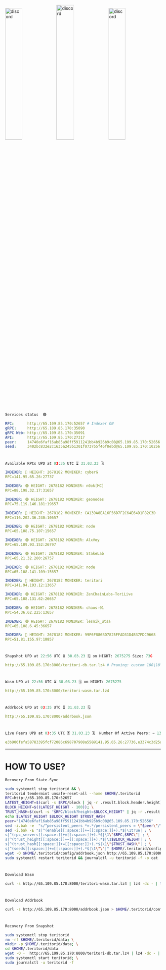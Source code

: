 [<img src='https://user-images.githubusercontent.com/83868103/215836529-812ac1b8-029f-4f5d-bb72-8539c308b0f4.png' alt='discord'  width='33%'>](https://github.com/romanv1812/Teritori/blob/main/data/mainnet_guide.md)[<img src='https://user-images.githubusercontent.com/83868103/215836572-1ace2f52-bfa5-452a-a9bd-1382169bc8f2.png' alt='discord'  width='33.39%'>](https://restake.app/teritori/torivaloper1qy38xmcrnht0kt5c5fryvl8llrpdwer6atxj5u/stake)[<img src='https://user-images.githubusercontent.com/83868103/215836599-cb1990d2-2e43-4fc2-898a-c373bcb64677.png' alt='discord'  width='33%'>](https://restake.app/teritori/torivaloper1qy38xmcrnht0kt5c5fryvl8llrpdwer6atxj5u/stake)
```python
Services status  🟢
```
```YAML
RPC:      http://65.109.85.170:52657 # Indexer ON
gRPC:     http://65.109.85.170:35090
gRPC Web: http://65.109.85.170:35091
API:      http://65.109.85.170:27317
peer:     14740e6faf16ab85a98ff5911241bb4b926b9c08@65.109.85.170:52656
seed:     3402bc832e2c1635a245b1301f0737b5f46f0ebd@65.109.85.170:10256
```
#
```python
Available RPCs UPD at 03:35 UTC ⏳ 31.03.23 🗓️ 
```
```YAML
INDEXER: 🔴 HEIGHT: 2678182 MONIKER: cyberG
RPC=141.95.65.26:27737

INDEXER: 🟢 HEIGHT: 2678182 MONIKER: n0ok[MC]
RPC=88.198.32.17:31657

INDEXER: 🟢 HEIGHT: 2678182 MONIKER: geonodes
RPC=75.119.146.181:19657

INDEXER: 🔴 HEIGHT: 2678182 MONIKER: CA13DA8EA16F56D7F2C64E64D1F82C3D
RPC=116.202.36.240:10657

INDEXER: 🟢 HEIGHT: 2678182 MONIKER: node
RPC=65.108.75.107:15657

INDEXER: 🟢 HEIGHT: 2678182 MONIKER: AlxVoy
RPC=65.109.93.152:26797

INDEXER: 🟢 HEIGHT: 2678182 MONIKER: StakeLab
RPC=65.21.32.200:26757

INDEXER: 🟢 HEIGHT: 2678182 MONIKER: node
RPC=65.108.141.109:15657

INDEXER: 🔴 HEIGHT: 2678182 MONIKER: teritori
RPC=141.94.193.12:13657

INDEXER: 🟢 HEIGHT: 2678182 MONIKER: ZenChainLabs-ToriLive
RPC=65.108.131.62:26657

INDEXER: 🟢 HEIGHT: 2678182 MONIKER: chaos-01
RPC=54.36.62.225:13657

INDEXER: 🟢 HEIGHT: 2678182 MONIKER: lesnik_utsa
RPC=65.108.6.45:36657

INDEXER: 🔴 HEIGHT: 2678182 MONIKER: 99F6F886BD7825FFAD31D4B37FDC9668
RPC=51.81.155.97:10857

```
#
```python
Shapshot UPD at 22:56 UTC ⏳ 30.03.23 🗓️ on HIGHT: 2675275 Size: 73G
```
```YAML
http://65.109.85.170:8000/teritori-db.tar.lz4 # Pruning: custom 100\10\100 Indexer kv
```
#
```python
Wasm UPD at 22:56 UTC ⏳ 30.03.23 🗓️ on HIGHT: 2675275
```
```YAML
http://65.109.85.170:8000/teritori-wasm.tar.lz4
```
#
```python
Addrbook UPD at 03:35 UTC ⏳ 31.03.23 🗓️ 
```
```YAML
http://65.109.85.170:8000/addrbook.json
```
#
```python
Live Peers UPD at 03:35 UTC ⏳ 31.03.23 🗓️  Number Of Active Peers: = 13
```
```YAML
e3b906fefa58783395fcf72086c698707908a558@141.95.65.26:27736,e3374c3d25a36f06662fa150043e5e6529d11570@88.198.32.17:31656,16f90d350de14a596ebdc683ce5e703c14e40bb3@75.119.146.181:19656,d40face481bc00a617d9a29c39be412a776e28c2@116.202.36.240:10656,4cef2b81f82420434c6ce0dc43ca04ad18ef773f@65.108.75.107:15656,6ef7a8bc7a3cc0856594f12570e8f2282a099dcf@65.109.93.152:26796,a06fbbb9ace823ae28a696a91daa2d0644653c28@65.21.32.200:26756,5cabaab828aea4bcc60e20c5a87b469c43023557@65.108.141.109:15656,317d9a102d4a04337c65571c18df0e98269dce87@141.94.193.12:13656,8e9624292123624e4eddc3f43189f08a0424127e@65.108.131.62:26656,10a19941e819a9a89873398b1d52794929d245a0@54.36.62.225:13656,46b7ae20e3cc4264076a91c3601f3894a021a80d@65.108.6.45:36656,3bd3a20d7c8a26a20927289a7a6bffecf71de53e@51.81.155.97:10856
```
---
# HOW TO USE?
```python
Recovery From State-Sync
```
```bash
sudo systemctl stop teritorid && \
teritorid tendermint unsafe-reset-all --home $HOME/.teritorid
RPC=http://65.109.85.170:52657
LATEST_HEIGHT=$(curl -s $RPC/block | jq -r .result.block.header.height); \
BLOCK_HEIGHT=$((LATEST_HEIGHT - 100)); \
TRUST_HASH=$(curl -s "$RPC/block?height=$BLOCK_HEIGHT" | jq -r .result.block_id.hash)
echo $LATEST_HEIGHT $BLOCK_HEIGHT $TRUST_HASH
peer="14740e6faf16ab85a98ff5911241bb4b926b9c08@65.109.85.170:52656"
sed -i.bak -e  "s/^persistent_peers *=.*/persistent_peers = \"$peer\"/" $HOME/.teritorid/config/config.toml
sed -i.bak -E "s|^(enable[[:space:]]+=[[:space:]]+).*$|\1true| ; \
s|^(rpc_servers[[:space:]]+=[[:space:]]+).*$|\1\"$RPC,$RPC\"| ; \
s|^(trust_height[[:space:]]+=[[:space:]]+).*$|\1$BLOCK_HEIGHT| ; \
s|^(trust_hash[[:space:]]+=[[:space:]]+).*$|\1\"$TRUST_HASH\"| ; \
s|^(seeds[[:space:]]+=[[:space:]]+).*$|\1\"\"|" $HOME/.teritorid/config/config.toml
wget -O $HOME/.teritorid/config/addrbook.json http://65.109.85.170:8000/addrbook.json
sudo systemctl restart teritorid && journalctl -u teritorid -f -o cat
```
#
```python
Download Wasm
```
```bash
curl -s http://65.109.85.170:8000/teritori-wasm.tar.lz4 | lz4 -dc - | tar -xf - -C $HOME/.teritorid/data
```
#
```python
Download Addrbook
```
```bash
curl -s http://65.109.85.170:8000/addrbook.json > $HOME/.teritorid/config/addrbook.json
```
#
```python
Recovery From Snapshot
```
```bash
sudo systemctl stop teritorid
rm -rf $HOME/.teritorid/data; \
mkdir -p $HOME/.teritorid/data; \
cd $HOME/.teritorid/data
wget -O -  http://65.109.85.170:8000/teritori-db.tar.lz4 | lz4 -dc - | tar -xf - -C $HOME/.teritorid
sudo systemctl start teritorid; \
sudo journalctl -u teritorid -f
```

